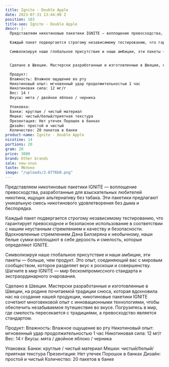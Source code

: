 ```yaml
---
title: Ignite - Double Apple
date: 2023-07-31 13:44:00 Z
position: 103
title-seo: Ignite - Double Apple
descr: |-
  Представляем никотиновые пакетики IGNITE — воплощение превосходства, разработанные для взыскательных любителей никотина, ищущих альтернативу без табака. Эти пакетики предлагают уникальную смесь никотинового удовлетворения без дыма и беспорядка.

  Каждый пакет подвергается строгому независимому тестированию, что гарантирует превосходное и безопасное использование в соответствии с нашим неустанным стремлением к качеству и безопасности. Вдохновленные стремлением Дэна Билзеряна к необычному, наши белые сумки воплощают в себе дерзость и смелость, которые определяют IGNITE.

  Символизируя наше глобальное присутствие и наши амбиции, эти пакеты — больше, чем продукт. Это опыт, соединяющий вас с мировым сообществом, которое разделяет вкус к роскоши и совершенству. Шагните в мир IGNITE — мир бескомпромиссного стандарта и экстраординарного очарования.


  Сделано в Швеции. Мастерски разработанные и изготовленные в Швеции, на родине почитаемой традиции снюса, которая вдохновила нас на создание нашей продукции, никотиновые пакетики IGNITE сочетают многовековой опыт с инновационными технологиями, чтобы обеспечить незабываемое путешествие во вкусе. Погрузитесь в мир, где смелость пересекается с традициями, а превосходство является стандартом.

  Продукт:
  Влажность: Влажное ощущение во рту
  Никотиновый опыт: мгновенный удар продолжительностью 1 час
  Никотиновая сила: 12 мг/г
  Вес: 14 г
  Вкусы: мята / двойное яблоко / черника

  Упаковка:
  Банки: круглые / чистый материал
  Мешки: чистый/белый/приятная текстура
  Презентация: Нет утечек Порошок в банках
  Дизайн: простой и чистый
  Количество: 20 пакетов в банке
product-name: Ignite - Double Apple
nicotine: 14
portions: 20
gram: 20
price: 3000
brand: Other brands
sale: new-snus
taste: Яблоко
image: "/uploads/2-8776b0.png"
---
```


Представляем никотиновые пакетики IGNITE — воплощение превосходства, разработанные для взыскательных любителей никотина, ищущих альтернативу без табака. Эти пакетики предлагают уникальную смесь никотинового удовлетворения без дыма и беспорядка.

Каждый пакет подвергается строгому независимому тестированию, что гарантирует превосходное и безопасное использование в соответствии с нашим неустанным стремлением к качеству и безопасности. Вдохновленные стремлением Дэна Билзеряна к необычному, наши белые сумки воплощают в себе дерзость и смелость, которые определяют IGNITE.

Символизируя наше глобальное присутствие и наши амбиции, эти пакеты — больше, чем продукт. Это опыт, соединяющий вас с мировым сообществом, которое разделяет вкус к роскоши и совершенству. Шагните в мир IGNITE — мир бескомпромиссного стандарта и экстраординарного очарования.


Сделано в Швеции. Мастерски разработанные и изготовленные в Швеции, на родине почитаемой традиции снюса, которая вдохновила нас на создание нашей продукции, никотиновые пакетики IGNITE сочетают многовековой опыт с инновационными технологиями, чтобы обеспечить незабываемое путешествие во вкусе. Погрузитесь в мир, где смелость пересекается с традициями, а превосходство является стандартом.

Продукт:
Влажность: Влажное ощущение во рту
Никотиновый опыт: мгновенный удар продолжительностью 1 час
Никотиновая сила: 12 мг/г
Вес: 14 г
Вкусы: мята / двойное яблоко / черника

Упаковка:
Банки: круглые / чистый материал
Мешки: чистый/белый/приятная текстура
Презентация: Нет утечек Порошок в банках
Дизайн: простой и чистый
Количество: 20 пакетов в банке